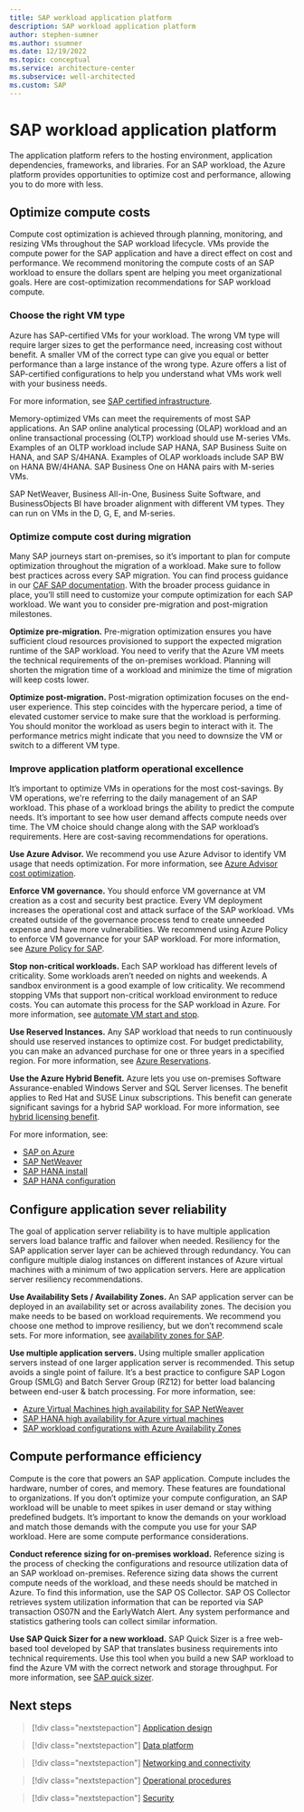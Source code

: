 ```yaml
---
title: SAP workload application platform
description: SAP workload application platform
author: stephen-sumner
ms.author: ssumner
ms.date: 12/19/2022
ms.topic: conceptual
ms.service: architecture-center
ms.subservice: well-architected
ms.custom: SAP
---
```


# SAP workload application platform

The application platform refers to the hosting environment, application dependencies, frameworks, and libraries. For an SAP workload, the Azure platform provides opportunities to optimize cost and performance, allowing you to do more with less.

## Optimize compute costs

 Compute cost optimization is achieved through planning, monitoring, and resizing VMs throughout the SAP workload lifecycle. VMs provide the compute power for the SAP application and have a direct effect on cost and performance. We recommend monitoring the compute costs of an SAP workload to ensure the dollars spent are helping you meet organizational goals. Here are cost-optimization recommendations for SAP workload compute.

### Choose the right VM type

Azure has SAP-certified VMs for your workload. The wrong VM type will require larger sizes to get the performance need, increasing cost without benefit. A smaller VM of the correct type can give you equal or better performance than a large instance of the wrong type. Azure offers a list of SAP-certified configurations to help you understand what VMs work well with your business needs.

For more information, see [SAP certified infrastructure](https://azure.microsoft.com/solutions/sap/azure-solutions/#certified-infrastructure).

Memory-optimized VMs can meet the requirements of most SAP applications. An SAP online analytical processing (OLAP) workload and an online transactional processing (OLTP) workload should use M-series VMs. Examples of an OLTP workload include SAP HANA, SAP Business Suite on HANA, and SAP S/4HANA. Examples of OLAP workloads include SAP BW on HANA BW/4HANA. SAP Business One on HANA pairs with M-series VMs.

SAP NetWeaver, Business All-in-One, Business Suite Software, and BusinessObjects BI have broader alignment with different VM types. They can run on VMs in the D, G, E, and M-series.

### Optimize compute cost during migration

Many SAP journeys start on-premises, so it’s important to plan for compute optimization throughout the migration of a workload. Make sure to follow best practices across every SAP migration. You can find process guidance in our [CAF SAP documentation]( /azure/cloud-adoption-framework/scenarios/sap/). With the broader process guidance in place, you’ll still need to customize your compute optimization for each SAP workload. We want you to consider pre-migration and post-migration milestones.

**Optimize pre-migration.** Pre-migration optimization ensures you have sufficient cloud resources provisioned to support the expected migration runtime of the SAP workload. You need to verify that the Azure VM meets the technical requirements of the on-premises workload. Planning will shorten the migration time of a workload and minimize the time of migration will keep costs lower.

**Optimize post-migration.** Post-migration optimization focuses on the end-user experience. This step coincides with the hypercare period, a time of elevated customer service to make sure that the workload is performing. You should monitor the workload as users begin to interact with it. The performance metrics might indicate that you need to downsize the VM or switch to a different VM type.

### Improve application platform operational excellence

It’s important to optimize VMs in operations for the most cost-savings. By VM operations, we're referring to the daily management of an SAP workload. This phase of a workload brings the ability to predict the compute needs. It’s important to see how user demand affects compute needs over time. The VM choice should change along with the SAP workload’s requirements. Here are cost-saving recommendations for operations.

**Use Azure Advisor.** We recommend you use Azure Advisor to identify VM usage that needs optimization. For more information, see [Azure Advisor cost optimization](/azure/advisor/advisor-cost-recommendations).

**Enforce VM governance.** You should enforce VM governance at VM creation as a cost and security best practice. Every VM deployment increases the operational cost and attack surface of the SAP workload. VMs created outside of the governance process tend to create unneeded expense and have more vulnerabilities. We recommend using Azure Policy to enforce VM governance for your SAP workload. For more information, see [Azure Policy for SAP](/azure/cloud-adoption-framework/scenarios/sap/eslz-security-governance-and-compliance#use-azure-policy).

**Stop non-critical workloads.** Each SAP workload has different levels of criticality. Some workloads aren’t needed on nights and weekends. A sandbox environment is a good example of low criticality. We recommend stopping VMs that support non-critical workload environment to reduce costs. You can automate this process for the SAP workload in Azure. For more information, see [automate VM start and stop](/azure/automation/automation-solution-vm-management).

**Use Reserved Instances.** Any SAP workload that needs to run continuously should use reserved instances to optimize cost. For budget predictability, you can make an advanced purchase for one or three years in a specified region. For more information, see [Azure Reservations](/azure/cost-management-billing/reservations/save-compute-costs-reservations).

**Use the Azure Hybrid Benefit.** Azure lets you use on-premises Software Assurance-enabled Windows Server and SQL Server licenses. The benefit applies to Red Hat and SUSE Linux subscriptions. This benefit can generate significant savings for a hybrid SAP workload. For more information, see [hybrid licensing benefit](https://azure.microsoft.com/pricing/hybrid-benefit/#calculator).

For more information, see:

- [SAP on Azure](https://azure.microsoft.com/solutions/sap/#overview)
- [SAP NetWeaver](/azure/virtual-machines/workloads/sap/planning-guide)
- [SAP HANA install](/azure/virtual-machines/workloads/sap/hana-get-started)
- [SAP HANA configuration](/azure/virtual-machines/workloads/sap/hana-vm-operations)

## Configure application sever reliability

The goal of application server reliability is to have multiple application servers load balance traffic and failover when needed. Resiliency for the SAP application server layer can be achieved through redundancy. You can configure multiple dialog instances on different instances of Azure virtual machines with a minimum of two application servers. Here are application server resiliency recommendations.

**Use Availability Sets / Availability Zones.** An SAP application server can be deployed in an availability set or across availability zones. The decision you make needs to be based on workload requirements. We recommend you choose one method to improve resiliency, but we don’t recommend scale sets. For more information, see [availability zones for SAP](/azure/virtual-machines/workloads/sap/sap-ha-availability-zones).

**Use multiple application servers.** Using multiple smaller application servers instead of one larger application server is recommended. This setup avoids a single point of failure. It’s a best practice to configure SAP Logon Group (SMLG) and Batch Server Group (RZ12) for better load balancing between end-user & batch processing. For more information, see:

- [Azure Virtual Machines high availability for SAP NetWeaver](/azure/virtual-machines/workloads/sap/sap-high-availability-guide-start)
- [SAP HANA high availability for Azure virtual machines](/azure/virtual-machines/workloads/sap/sap-hana-availability-overview)
- [SAP workload configurations with Azure Availability Zones]( /azure/virtual-machines/workloads/sap/sap-ha-availability-zones)

## Compute performance efficiency

Compute is the core that powers an SAP application. Compute includes the hardware, number of cores, and memory. These features are foundational to organizations. If you don’t optimize your compute configuration, an SAP workload will be unable to meet spikes in user demand or stay withing predefined budgets. It’s important to know the demands on your workload and match those demands with the compute you use for your SAP workload. Here are some compute performance considerations.

**Conduct reference sizing for on-premises workload.** Reference sizing is the process of checking the configurations and resource utilization data of an SAP workload on-premises. Reference sizing data shows the current compute needs of the workload, and these needs should be matched in Azure. To find this information, use the SAP OS Collector. SAP OS Collector retrieves system utilization information that can be reported via SAP transaction OS07N and the EarlyWatch Alert. Any system performance and statistics gathering tools can collect similar information.

**Use SAP Quick Sizer for a new workload.** SAP Quick Sizer is a free web-based tool developed by SAP that translates business requirements into technical requirements. Use this tool when you build a new SAP workload to find the Azure VM with the correct network and storage throughput. For more information, see [SAP quick sizer]( https://service.sap.com/quicksizer).

## Next steps

> [!div class="nextstepaction"]
> [Application design](./application-design.md)

> [!div class="nextstepaction"]
> [Data platform](./data-platform.md)

> [!div class="nextstepaction"]
> [Networking and connectivity](./networking-and-connectivity.md)

> [!div class="nextstepaction"]
> [Operational procedures](./operational-procedures.md)

> [!div class="nextstepaction"]
> [Security](./security.md)
